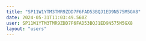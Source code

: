 ```yaml
---
title: "SP11W1YTM3TMR9ZDD7F6FAD53BQJ1ED9N575M5GX8"
date: 2024-05-31T11:03:49.560Z
user: SP11W1YTM3TMR9ZDD7F6FAD53BQJ1ED9N575M5GX8
layout: "users"
---
```

    